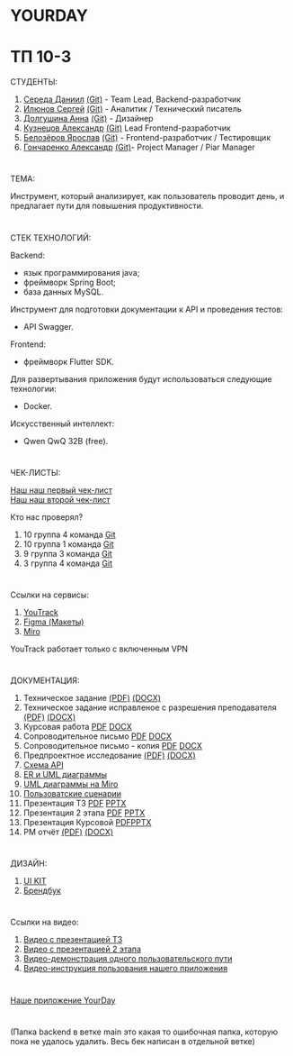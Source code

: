 # YOURDAY
# ТП 10-3

СТУДЕНТЫ:
1. [Середа Даниил](https://vk.com/forest_owl336) [(Git)](https://github.com/owl336) - Team Lead, Backend-разработчик
2. [Илюнов Сергей](https://vk.com/id729366535) [(Git)](https://github.com/SergeyAFD) - Аналитик / Технический писатель
3. [Долгушина Анна](https://vk.com/dolgushina_a) [(Git)](https://github.com/Ann2009Dol) - Дизайнер
4. [Кузнецов Александр](https://vk.com/mega_cutetoad) [(Git)](https://github.com/Alexander715Kuznezov?tab=overview&from=2025-03-01&to=2025-03-23-) Lead Frontend-разработчик
5. [Белозёров Ярослав](https://vk.com/fasreder) [(Git)](https://github.com/Farseder)  - Frontend-разработчик / Тестировщик
6. [Гончаренко Александр](https://vk.com/tvvoistraxxx) [(Git)](https://github.com/AlexandrGoncharenko)- Project Manager / Piar Manager

 # 
 ТЕМА:<br>
 
 Инструмент, который анализирует, как пользователь проводит день, и предлагает пути для повышения продуктивности.

#
СТЕК ТЕХНОЛОГИЙ:<br>

Backend:
 * язык программирования java;
 * фреймворк Spring Boot;
 * база данных MySQL.

Инструмент для подготовки документации к API и проведения тестов:
 * API Swagger.
   
Frontend:
 * фреймворк Flutter SDK.
   
Для развертывания приложения будут использоваться следующие технологии:
 * Docker.
   
Искусственный интеллект:
 * Qwen QwQ 32B (free).


#
ЧЕК-ЛИСТЫ:<br>

[Наш наш первый чек-лист](https://github.com/git-company-tp10-1/main/blob/main/Documentation/Чеклист%201%20этап.pdf)<br>
[Наш наш второй чек-лист](https://github.com/git-company-tp10-1/main/blob/main/Documentation/Чеклист%202%20этап.pdf)


Кто нас проверял?
1) 10 группа 4 команда [Git](https://github.com/LUFFPUFF/TPProduct/blob/main)
2) 10 группа 1 команда [Git](https://github.com/Storix2025/Storix/blob/main)
3) 9 группа 3 команда [Git](https://github.com/slash0t/travel-planner/blob/main)
4) 3 группа 4 команда [Git](https://github.com/uyrtryu/MindCard)
#

Ссылки на сервисы:
1. [YouTrack](https://owl336.youtrack.cloud/projects/0-1)
3. [Figma (Макеты)](https://www.figma.com/design/SWUm7SQiNYI8nzSHZUayrO/%D0%9F%D1%80%D0%BE%D0%B5%D0%BA%D1%82?node-id=80-446&t=XtiPpbo1CJyWpS4W-1)
4. [Miro](https://miro.com/app/board/uXjVIM5DcKg=/?share_link_id=15169591408)

YouTrack работает только с включенным VPN
#
ДОКУМЕНТАЦИЯ:<br>
1. Техническое задание [(PDF)](https://github.com/git-company-tp10-1/main/blob/main/Documentation/Техническое%20задание%20(1).pdf) [(DOCX)](https://github.com/git-company-tp10-1/main/blob/main/Documentation/Техническое%20задание%20(1).docx)
2. Техническое задание исправленое с разрешения преподавателя [(PDF)](https://github.com/git-company-tp10-1/main/blob/main/Documentation/TZ_ispravlennoe%20(2).pdf) [(DOCX)](https://github.com/git-company-tp10-1/main/blob/main/Documentation/TZ_ispravlennoe%20(2).docx)
3. Курсовая работа [PDF](https://github.com/git-company-tp10-1/main/blob/main/Documentation/Kursovaya_rabota.pdf) [DOCX](https://github.com/git-company-tp10-1/main/blob/main/Documentation/Kursovaya_rabota%20(2).docx)
4. Сопроводительное письмо [PDF](https://github.com/git-company-tp10-1/main/blob/main/Documentation/Soprovoditelnoe_pismo.pdf) [DOCX](https://github.com/git-company-tp10-1/main/blob/main/Documentation/Soprovoditelnoe_pismo.docx)
5. Сопроводительное письмо - копия [PDF](https://github.com/git-company-tp10-1/main/blob/main/Documentation/Soprovoditelnoe_pismo%20-%20копия.pdf) [DOCX](https://github.com/git-company-tp10-1/main/blob/main/Documentation/Soprovoditelnoe_pismo%20-%20копия.docx)
6. Предпроектное исследование  [(PDF)](https://github.com/git-company-tp10-1/main/blob/main/Documentation/Predproektnoe_issledovanie.pdf) [(DOCX)](https://github.com/git-company-tp10-1/main/blob/main/Documentation/Predproektnoe_issledovanie.docx)
7. [Схема API](http://193.233.103.34:8080/swagger-ui/index.html#/)
8. [ER и UML диаграммы](https://github.com/git-company-tp10-1/main/tree/main/Documentation/charts)
9. [UML диаграммы на Miro](https://miro.com/app/board/uXjVIJDT77E=/?share_link_id=931326801804)
10. [Пользоватские сценарии](https://miro.com/app/board/uXjVIM5DcKg=/?share_link_id=267269145843)
11. Презентация ТЗ [PDF](https://github.com/git-company-tp10-1/main/blob/main/Documentation/презентация%20ТЗ.pdf)  [PPTX](https://github.com/git-company-tp10-1/main/blob/main/Documentation/Презентация%20ТЗ%20.pptx)
12. Презентация 2 этапа [PDF](https://github.com/git-company-tp10-1/main/blob/main/Documentation/презентация%20статуса%20проекта.pdf)  [PPTX](https://github.com/git-company-tp10-1/main/blob/main/Documentation/презентация%20статуса%20проекта.pptx)
13. Презентация Курсовой [PDF](https://github.com/git-company-tp10-1/main/blob/main/Documentation/preza_TP%20(final).pdf)[PPTX](https://github.com/git-company-tp10-1/main/blob/main/Documentation/preza_TP%20(finall).pptx)
14. PM отчёт [(PDF)](https://github.com/git-company-tp10-1/main/blob/main/Documentation/pm_otchet.pdf) [(DOCX)](https://github.com/git-company-tp10-1/main/blob/main/Documentation/pm_otchet.docx)


#
ДИЗАЙН:<br>
1. [UI KIT](https://www.figma.com/design/SWUm7SQiNYI8nzSHZUayrO/%D0%9F%D1%80%D0%BE%D0%B5%D0%BA%D1%82?node-id=134-2&t=EV1sjkOqURDRLFQY-1)
2. [Брендбук](https://www.figma.com/design/SWUm7SQiNYI8nzSHZUayrO/%D0%9F%D1%80%D0%BE%D0%B5%D0%BA%D1%82?node-id=124-2&t=jrAMKzq6yoEgmyez-1)


#
Ссылки на видео:
1. [Видео с презентацией ТЗ](https://rutube.ru/video/06b595e771d685a977f3aaa0610ee305/)
2. [Видео с презентацией 2 этапа](https://rutube.ru/video/1d0c66cc5963d2b91f6c16c028e8ca5c/)
3. [Видео-демонстрация одного пользовательского пути](https://rutube.ru/shorts/424a8e927422148d38165a3a711c2bbd/)
4. [Видео-инструкция пользования нашего приложения](https://rutube.ru/video/8ff69460a25cdaaf2285f18cab50d0e0/)

#
[Наше приложение YourDay](https://github.com/git-company-tp10-1/main/blob/main/Documentation/app-release.apk)


#
(Папка backend в ветке main это какая то ошибочная папка, которую пока не удалось удалить. Весь бек написан в отдельной ветке)
